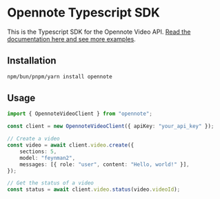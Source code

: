 # Opennote Typescript SDK

This is the Typescript SDK for the Opennote Video API. [Read the documentation here and see more examples](https://docs.opennote.com/video-api/introduction).

## Installation

```bash
npm/bun/pnpm/yarn install opennote
```

## Usage

```typescript
import { OpennoteVideoClient } from "opennote";

const client = new OpennoteVideoClient({ apiKey: "your_api_key" });

// Create a video
const video = await client.video.create({
    sections: 5,
    model: "feynman2",
    messages: [{ role: "user", content: "Hello, world!" }],
});

// Get the status of a video
const status = await client.video.status(video.videoId);
```